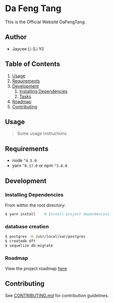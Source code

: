 # Da Feng Tang

This is the Official Website DaFengTang. 

## Author

* Jaycee Li (Li Yi)

## Table of Contents
1. [Usage](#Usage)
1. [Requirements](#requirements)
1. [Development](#development)
    1. [Installing Dependencies](#installing-dependencies)
    1. [Tasks](#tasks)
1. [Roadmap](#roadmap)
1. [Contributing](#contributing)

## Usage

> Some usage instructions

## Requirements
* node `^4.5.0`
* yarn `^0.17.0` or npm `^3.0.0`

## Development

### Installing Dependencies

From within the root directory:
```sh
$ yarn install    # Install project dependencies
```

### database creation
```sh
$ postgres -D /usr/local/var/postgres
$ createdb dft
$ sequelize db:migrate
```

### Roadmap

View the project roadmap [here](LINK_TO_DOC)


## Contributing

See [CONTRIBUTING.md](CONTRIBUTING.md) for contribution guidelines.

